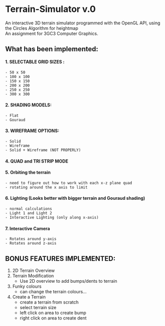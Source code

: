# Terrain-Simulator v.0
An interactive 3D terrain simulator programmed with the OpenGL API, using the Circles Algorithm for heightmap  
An assignment for 3GC3 Computer Graphics.

## What has been implemented:
#### 1. SELECTABLE GRID SIZES : 
	- 50 x 50
	- 100 x 100
	- 150 x 150
	- 200 x 200
	- 250 x 250
	- 300 x 300
#### 2. SHADING MODELS: 
	- Flat
	- Gouraud
#### 3. WIREFRAME OPTIONS: 
	- Solid	      
	- Wireframe
 	- Solid + Wireframe (NOT PROPERLY)
#### 4. QUAD and TRI STRIP MODE
#### 5. Orbiting the terrain 
	- need to figure out how to work with each x-z plane quad
	- rotating around the x axis to limit
#### 6. Lighting (Looks better with bigger terrain and Gouraud shading)
	- normal calculations
	- Light 1 and Light 2
	- Interactive Lighting (only along x-axis)
#### 7. Interactive Camera
	- Rotates around y-axis
	- Rotates around z-axis

## BONUS FEATURES IMPLEMENTED:
1. 2D Terrain Overview
2. Terrain Modification
	- Use 2D overview to add bumps/dents to terrain
2. Funky colours
	- can change the terrain colours...
3. Create a Terrain 
	- create a terrain from scratch
	- select terrain size 
	- left click on area to create bump
	- right click on area to create dent 
